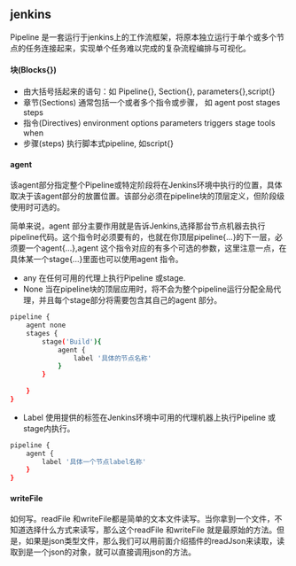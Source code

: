 ## jenkins

Pipeline 是一套运行于jenkins上的工作流框架，将原本独立运行于单个或多个节点的任务连接起来，实现单个任务难以完成的复杂流程编排与可视化。

#### 块(Blocks{})

- 由大括号括起来的语句：如 Pipeline{}, Section{}, parameters{},script{}
- 章节(Sections) 通常包括一个或者多个指令或步骤， 如 agent post stages steps
- 指令(Directives) environment options parameters triggers stage tools when
- 步骤(steps) 执行脚本式pipeline, 如script{}

#### agent

该agent部分指定整个Pipeline或特定阶段将在Jenkins环境中执行的位置，具体取决于该agent部分的放置位置。该部分必须在pipeline块的顶层定义，但阶段级使用时可选的。

简单来说，agent 部分主要作用就是告诉Jenkins,选择那台节点机器去执行pipeline代码。这个指令时必须要有的，也就在你顶层pipeline{...}的下一层，必须要一个agent{...},agent 这个指令对应的有多个可选的参数，这里注意一点，在具体某一个stage{...}里面也可以使用agent 指令。

- any 在任何可用的代理上执行Pipeline 或stage.
- None 当在pipeline块的顶层应用时，将不会为整个pipeline运行分配全局代理，并且每个stage部分将需要包含其自己的agent 部分。

```bash
pipeline {
	agent none
	stages {
		stage('Build'){
			agent {
				label '具体的节点名称'
			}
		}
	
	}
}
```

- Label 使用提供的标签在Jenkins环境中可用的代理机器上执行Pipeline 或 stage内执行。

```bash
pipeline {
	agent {
		label '具体一个节点label名称'
	}
}
```

#### writeFile

如何写。readFile 和writeFile都是简单的文本文件读写。当你拿到一个文件，不知道选择什么方式来读写，那么这个readFile 和writeFile 就是最原始的方法。但是，如果是json类型文件，那么我们可以用前面介绍插件的readJson来读取，读取到是一个json的对象，就可以直接调用json的方法。



























